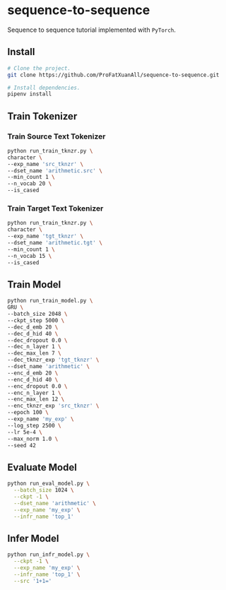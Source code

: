 # sequence-to-sequence

Sequence to sequence tutorial implemented with `PyTorch`.

## Install

```sh
# Clone the project.
git clone https://github.com/ProFatXuanAll/sequence-to-sequence.git

# Install dependencies.
pipenv install
```

## Train Tokenizer

### Train Source Text Tokenizer

```sh
python run_train_tknzr.py \
character \
--exp_name 'src_tknzr' \
--dset_name 'arithmetic.src' \
--min_count 1 \
--n_vocab 20 \
--is_cased
```

### Train Target Text Tokenizer

```sh
python run_train_tknzr.py \
character \
--exp_name 'tgt_tknzr' \
--dset_name 'arithmetic.tgt' \
--min_count 1 \
--n_vocab 15 \
--is_cased
```

## Train Model

```sh
python run_train_model.py \
GRU \
--batch_size 2048 \
--ckpt_step 5000 \
--dec_d_emb 20 \
--dec_d_hid 40 \
--dec_dropout 0.0 \
--dec_n_layer 1 \
--dec_max_len 7 \
--dec_tknzr_exp 'tgt_tknzr' \
--dset_name 'arithmetic' \
--enc_d_emb 20 \
--enc_d_hid 40 \
--enc_dropout 0.0 \
--enc_n_layer 1 \
--enc_max_len 12 \
--enc_tknzr_exp 'src_tknzr' \
--epoch 100 \
--exp_name 'my_exp' \
--log_step 2500 \
--lr 5e-4 \
--max_norm 1.0 \
--seed 42
```

## Evaluate Model

```sh
python run_eval_model.py \
  --batch_size 1024 \
  --ckpt -1 \
  --dset_name 'arithmetic' \
  --exp_name 'my_exp' \
  --infr_name 'top_1'
```

## Infer Model

```sh
python run_infr_model.py \
  --ckpt -1 \
  --exp_name 'my_exp' \
  --infr_name 'top_1' \
  --src '1+1='
```
